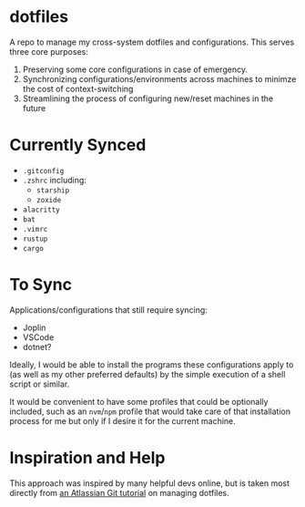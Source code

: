 # dotfiles

A repo to manage my cross-system dotfiles and configurations. This serves three core purposes:
1. Preserving some core configurations in case of emergency.
2. Synchronizing configurations/environments across machines to minimze the cost of context-switching
3. Streamlining the process of configuring new/reset machines in the future

# Currently Synced

- `.gitconfig`
- `.zshrc` including:
    - `starship`
    - `zoxide`
- `alacritty`
- `bat`
- `.vimrc`
- `rustup`
- `cargo`

# To Sync

Applications/configurations that still require syncing:
- Joplin
- VSCode
- dotnet?

Ideally, I would be able to install the programs these configurations apply to (as well as my other preferred defaults) by the simple execution of a shell script or similar.

It would be convenient to have some profiles that could be optionally included, such as an `nvm`/`npm` profile that would take care of that installation process for me but only if I desire it for the current machine.

# Inspiration and Help

This approach was inspired by many helpful devs online, but is taken most directly from [an Atlassian Git tutorial](https://www.atlassian.com/git/tutorials/dotfiles) on managing dotfiles.
